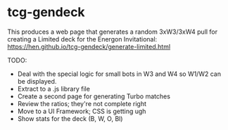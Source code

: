 # tcg-gendeck

This produces a web page that generates a random 3xW3/3xW4 pull for creating a Limited deck for the Energon Invitational: https://hen.github.io/tcg-gendeck/generate-limited.html

TODO: 

* Deal with the special logic for small bots in W3 and W4 so W1/W2 can be displayed.
* Extract to a .js library file
* Create a second page for generating Turbo matches
* Review the ratios; they're not complete right
* Move to a UI Framework; CSS is getting ugh
* Show stats for the deck (B, W, O, Bl)
